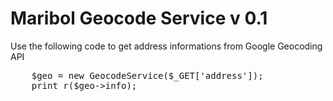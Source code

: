Maribol Geocode Service v 0.1
===============

Use the following code to get address informations from Google Geocoding API

<pre>
    $geo = new GeocodeService($_GET['address']);
    print_r($geo->info);
</pre>